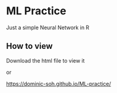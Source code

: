 # ML Practice
Just a simple Neural Network in R

## How to view
Download the html file to view it

or

https://dominic-soh.github.io/ML-practice/
